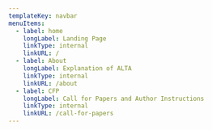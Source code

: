 ```yaml
---
templateKey: navbar
menuItems:
  - label: home
    longLabel: Landing Page
    linkType: internal
    linkURL: /
  - label: About
    longLabel: Explanation of ALTA
    linkType: internal
    linkURL: /about
  - label: CFP
    longLabel: Call for Papers and Author Instructions
    linkType: internal
    linkURL: /call-for-papers
---
```


